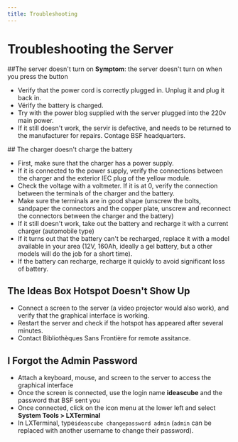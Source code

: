 ```yaml
---
title: Troubleshooting
---
```


# Troubleshooting the Server

##The server doesn't turn on
**Symptom**: the server doesn't turn on when you press the button 
- Verify that the power cord is correctly plugged in.  Unplug it and plug it back in.
- Vérify the battery is charged.
- Try with the power blog supplied with the server plugged into the 220v main power.
- If it still doesn't work, the servir is defective, and needs to be returned to the manufacturer for repairs.  Contage BSF headquarters. 

## The charger doesn't charge the battery
- First, make sure that the charger has a power supply.
- If it is connected to the power supply, verify the connections between the charger and the exterior IEC plug of the yellow module.
- Check the voltage with a voltmeter.  If it is at 0, verify the connection between the terminals of the charger and the battery.
- Make sure the terminals are in good shape (unscrew the bolts, sandpaper the connectors and the copper plate, unscrew and reconnect the connectors between the charger and the battery)
-  If it still doesn't work, take out the battery and recharge it with a current charger (automobile type)
-  If it turns out that the battery can't be recharged, replace it with a model available in your area (12V, 160Ah, ideally a gel battery, but a other models will do the job for a short time).
-  If the battery can recharge, recharge it quickly to avoid significant loss of battery.

## The Ideas Box Hotspot Doesn't Show Up
- Connect a screen to the server (a video projector would also work), and verify that the graphical interface is working.
- Restart the server and check if the hotspot has appeared after several minutes.
- Contact Bibliothèques Sans Frontière for remote assitance.

## I Forgot the Admin Password

* Attach a keyboard, mouse, and screen to the server to access the graphical interface
* Once the screen is connected, use the login name **ideascube** and the password that BSF sent you
* Once connected, click on the icon menu at the lower left and select **System Tools > LXTerminal**
* In LXTerminal, type```ideascube changepassword admin``` (```admin``` can be replaced with another username to change their password).